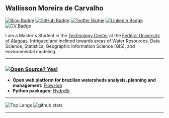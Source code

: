 ## Wallisson Moreira de Carvalho 

[![Blog Badge](https://img.shields.io/badge/My-Blog-blue)](https://wallissoncarvalho.github.io)
[![GitHub Badge](https://img.shields.io/github/followers/wallissoncarvalho?style=social)](https://github.com/wallissoncarvalho)
[![Twitter Badge](https://img.shields.io/twitter/follow/cmwallisson?style=social)](https://twitter.com/cmwallisson)
[![LinkedIn Badge](https://img.shields.io/badge/My-LinkedIn-blue)](https://www.linkedin.com/in/wallissoncarvalho)
[![CV Badge](https://img.shields.io/badge/My-CV-critical)](https://wallissoncarvalho.github.io/resume/)


I am a Master's Student in the [Technology Center](http://www.ufal.edu.br/unidadeacademica/ctec/) at the
[Federal University of Alagoas](https://ufal.br/).  Intrigued and inclined towards areas of Water Resources,
Data Science, Statistics, Geographic Information Science (GIS), and environmental modeling.

---

### [![Open Source? Yes!](https://badgen.net/badge/Open%20Source%20%3F/Yes%21/blue?icon=github)](https://github.com/wallissoncarvalho/)

- **Open web platform for brazilian watersheds analysis, planning and management:** [FlowHub](http://flowhub.com.br/)
- **Python packages:** [HydroBr](https://github.com/wallissoncarvalho/hydrobr)
---
![Top Langs](https://github-readme-stats.vercel.app/api/top-langs/?username=wallissoncarvalho&layout=compact&theme=dark)
![github stats](https://github-readme-stats.vercel.app/api?username=wallissoncarvalho&show_icons=true&theme=dark)

---

